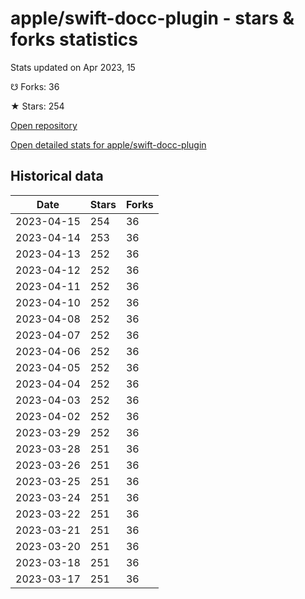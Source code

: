 # apple/swift-docc-plugin - stars & forks statistics

Stats updated on Apr 2023, 15

☋ Forks: 36

★ Stars: 254

[Open repository](https://github.com/apple/swift-docc-plugin)

[Open detailed stats for apple/swift-docc-plugin](https://reviewgithub.com/rep/apple/swift-docc-plugin)

## Historical data
| Date | Stars | Forks |
|------|-------|-------|
| 2023-04-15 | 254 | 36 | 
| 2023-04-14 | 253 | 36 | 
| 2023-04-13 | 252 | 36 | 
| 2023-04-12 | 252 | 36 | 
| 2023-04-11 | 252 | 36 | 
| 2023-04-10 | 252 | 36 | 
| 2023-04-08 | 252 | 36 | 
| 2023-04-07 | 252 | 36 | 
| 2023-04-06 | 252 | 36 | 
| 2023-04-05 | 252 | 36 | 
| 2023-04-04 | 252 | 36 | 
| 2023-04-03 | 252 | 36 | 
| 2023-04-02 | 252 | 36 | 
| 2023-03-29 | 252 | 36 | 
| 2023-03-28 | 251 | 36 | 
| 2023-03-26 | 251 | 36 | 
| 2023-03-25 | 251 | 36 | 
| 2023-03-24 | 251 | 36 | 
| 2023-03-22 | 251 | 36 | 
| 2023-03-21 | 251 | 36 | 
| 2023-03-20 | 251 | 36 | 
| 2023-03-18 | 251 | 36 | 
| 2023-03-17 | 251 | 36 | 


